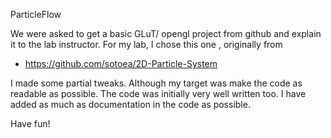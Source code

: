 ParticleFlow

We were asked to get a basic GLuT/ opengl project from github and explain it to the lab instructor. For my lab, I chose this one , originally from

* https://github.com/sotoea/2D-Particle-System 

I made some partial tweaks. Although my target was make the code as readable as possible. 
The code was initially very well written too. 
I have added as much as documentation in the code as possible. 

Have fun!
